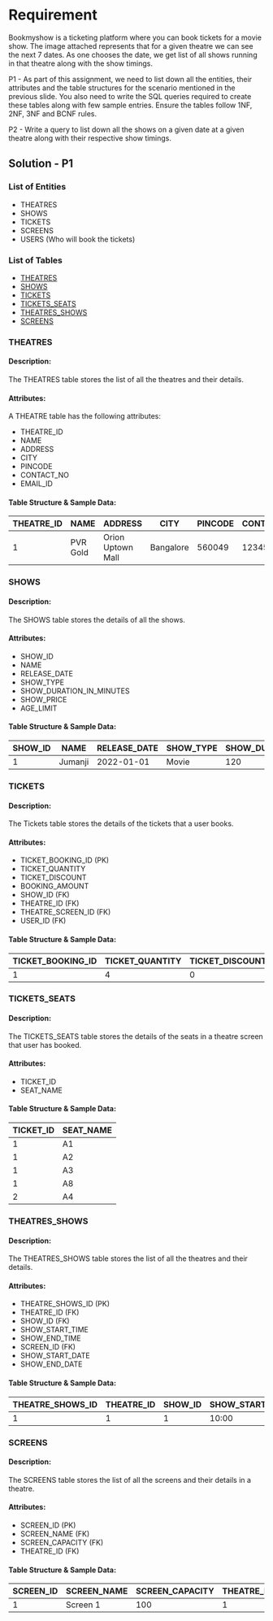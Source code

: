 # Requirement
Bookmyshow is a ticketing platform where you can book tickets for a movie show. The image attached represents that for a given theatre we can see the next 7 dates. As one chooses the date, we get list of all shows running in that theatre along with the show timings.

P1 - As part of this assignment, we need to list down all the entities, their attributes and the table structures for the scenario mentioned in the previous slide. You also need to write the SQL queries required to create these tables along with few sample entries. Ensure the tables follow 1NF, 2NF, 3NF and BCNF rules.

P2 - Write a query to list down all the shows on a given date at a given theatre along with their respective show timings. 


## Solution - P1

### List of Entities
- THEATRES <br>
- SHOWS <br>
- TICKETS <br>
- SCREENS <br>
- USERS (Who will book the tickets)


### List of Tables
- [THEATRES](#entity-theatres) <br>
- [SHOWS](#entity-shows) <br>
- [TICKETS](#entity-tickets) <br>
- [TICKETS_SEATS](#entity-tickets-seats) <br>
- [THEATRES_SHOWS](#entity-theatres-shows) <br>
- [SCREENS](#entity-screens) <br>
    
### THEATRES <a id="entity-theatres"></a>

#### Description:
The THEATRES table stores the list of all the theatres and their details.

#### Attributes:
 A THEATRE table has the following attributes:
- THEATRE_ID
- NAME
- ADDRESS
- CITY
- PINCODE
- CONTACT_NO
- EMAIL_ID

#### Table Structure & Sample Data:

| THEATRE_ID | NAME | ADDRESS | CITY | PINCODE | CONTACT_NO  | EMAIL_ID |
| ---------- | ---- | ------- | ---- | ------- | ----------- | -------- |
| 1          | PVR Gold  | Orion Uptown Mall     | Bangalore  | 560049  | 1234567890  | pvr@uptown


### SHOWS <a id="entity-shows"></a>

#### Description:
The SHOWS table stores the details of all the shows.

#### Attributes:
- SHOW_ID
- NAME
- RELEASE_DATE
- SHOW_TYPE
- SHOW_DURATION_IN_MINUTES
- SHOW_PRICE
- AGE_LIMIT

#### Table Structure & Sample Data:

| SHOW_ID | NAME | RELEASE_DATE | SHOW_TYPE | SHOW_DURATION_IN_MINUTES | SHOW_PRICE | AGE_LIMIT |
| ------- | ---- | ----------- | -------- | ------------------------ | --------- | --------- |
| 1       | Jumanji | 2022-01-01 | Movie | 120 | 100 | 12


### TICKETS <a id="entity-tickets"></a>

#### Description:
The Tickets table stores the details of the tickets that a user books.

#### Attributes:
- TICKET_BOOKING_ID (PK)
- TICKET_QUANTITY
- TICKET_DISCOUNT
- BOOKING_AMOUNT
- SHOW_ID (FK)
- THEATRE_ID (FK)
- THEATRE_SCREEN_ID (FK)
- USER_ID (FK)

#### Table Structure & Sample Data:

| TICKET_BOOKING_ID | TICKET_QUANTITY | TICKET_DISCOUNT | BOOKING_AMOUNT | SHOW_ID | THEATRE_ID | THEATRE_SCREEN_ID | USER_ID |
| ----------------- | --------------- | --------------- | -------------  | ------- | ---------- | ----------------- | ------- |
| 1                 | 4               | 0            | 400              | 1               | 1       | 1         | 1                 

### TICKETS_SEATS <a id="entity-tickets-seats"></a>

#### Description:
The TICKETS_SEATS table stores the details of the seats in a theatre screen that user has booked.

#### Attributes:
- TICKET_ID
- SEAT_NAME

#### Table Structure & Sample Data:

| TICKET_ID | SEAT_NAME |
| --------- | --------- |
| 1         | A1        |
| 1         | A2        |
| 1         | A3        |
| 1         | A8        |
| 2         | A4        |

### THEATRES_SHOWS <a id="entity-theatres-shows"></a>

#### Description:
The THEATRES_SHOWS table stores the list of all the theatres and their details.

#### Attributes: 
- THEATRE_SHOWS_ID (PK)
- THEATRE_ID (FK)
- SHOW_ID (FK)
- SHOW_START_TIME
- SHOW_END_TIME
- SCREEN_ID (FK)
- SHOW_START_DATE
- SHOW_END_DATE

#### Table Structure & Sample Data:

| THEATRE_SHOWS_ID | THEATRE_ID | SHOW_ID | SHOW_START_TIME | SHOW_END_TIME | SCREEN_ID | SHOW_START_DATE | SHOW_END_DATE |
| ---------------- | ---------- | ------- | --------------- | ------------- | --------- | --------------  | ------------- |
| 1                | 1          | 1       | 10:00           | 12:00         | 1         | 2023-01-01      | 2022-01-31 |


### SCREENS <a id="entity-screens"></a>

#### Description:
The SCREENS table stores the list of all the screens and their details in a theatre.

#### Attributes: 
- SCREEN_ID (PK)
- SCREEN_NAME (FK)
- SCREEN_CAPACITY (FK)
- THEATRE_ID (FK)

#### Table Structure & Sample Data:

| SCREEN_ID | SCREEN_NAME | SCREEN_CAPACITY | THEATRE_ID |
| --------- | ----------- | --------------- | ---------- |
| 1         | Screen 1    | 100             | 1          |






    
    